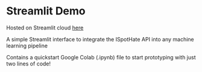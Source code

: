 # Streamlit Demo

Hosted on Streamlit cloud [here](https://bobliuuu-ispothatedemo-app-5jgf49.streamlitapp.com/)

A simple Streamlit interface to integrate the ISpotHate API into any machine learning pipeline

Contains a quickstart Google Colab (.ipynb) file to start prototyping with just two lines of code!
